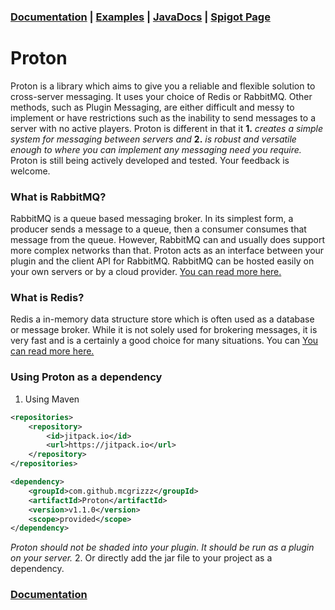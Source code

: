 ### [Documentation](DOCUMENTATION.md) | [Examples](https://github.com/mcgrizzz/ProtonExamples) | [JavaDocs](https://mcgrizzz.github.io/ProtonDocs/) | [Spigot Page](https://www.spigotmc.org/resources/proton.87159/)
# Proton
Proton is a library which aims to give you a reliable and flexible solution to cross-server messaging. 
It uses your choice of Redis or RabbitMQ. Other methods, such as Plugin Messaging, are either difficult and messy to implement or have restrictions such as the inability to send messages to a server with no active players. 
Proton is different in that it <b>1.</b> <i>creates a simple system for messaging between servers and</i> <b>2.</b> <i>is robust and versatile enough to where you can implement any messaging need you require.</i>
Proton is still being actively developed and tested. Your feedback is welcome.

### What is RabbitMQ?
RabbitMQ is a queue based messaging broker. In its simplest form, a producer sends a message to a queue, then a consumer consumes that message from the queue. However, RabbitMQ can and usually does support more complex networks than that. Proton acts as an interface between your plugin and the client API for RabbitMQ. RabbitMQ can be hosted easily on your own servers or by a cloud provider. [You can read more here.](https://www.rabbitmq.com/#getstarted)

### What is Redis?
Redis a in-memory data structure store which is often used as a database or message broker. While it is not solely used for brokering messages, it is very fast and is a certainly a good choice for many situations. You can [You can read more here.](https://redis.io/)

### Using Proton as a dependency

1. Using Maven
```xml
<repositories>
    <repository>
        <id>jitpack.io</id>
        <url>https://jitpack.io</url>
    </repository>
</repositories>
```
```xml
<dependency>
    <groupId>com.github.mcgrizzz</groupId>
    <artifactId>Proton</artifactId>
    <version>v1.1.0</version>
    <scope>provided</scope>
</dependency>
```
*Proton should not be shaded into your plugin. It should be run as a plugin on your server.*
2. Or directly add the jar file to your project as a dependency. 

### [Documentation](DOCUMENTATION.md)
